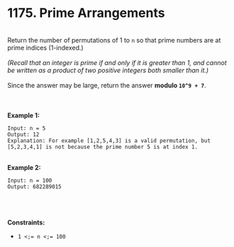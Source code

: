 # 1175. Prime Arrangements

<br />Return the number of permutations of 1 to `n` so that prime numbers are at prime indices (1-indexed.)<br />
<br /><em>(Recall that an integer is prime if and only if it is greater than 1, and cannot be written as a product of two positive integers both smaller than it.)</em><br />
<br />Since the answer may be large, return the answer **modulo `10^9 + 7`**.<br />
<br /> <br />
<br />**Example 1:**<br />
```
Input: n = 5
Output: 12
Explanation: For example [1,2,5,4,3] is a valid permutation, but [5,2,3,4,1] is not because the prime number 5 is at index 1.
```
<br />**Example 2:**<br />
```
Input: n = 100
Output: 682289015
```
<br /> <br />
<br />**Constraints:**<br />

* `1 <;= n <;= 100`